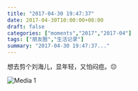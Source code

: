 ```yaml
---
title: "2017-04-30 19:47:37"
date: 2017-04-30T10:00:00+08:00
draft: false
categories: ["moments","2017","2017-04"]
tags: ["朋友圈","生活记录"]
summary: "2017-04-30 19:47:37..."
---
```


想去剪个刘海儿，显年轻，又怕闷痘。😔

![Media 1](/Moments/photos/2017-04-30/201704301947370.jpg)

